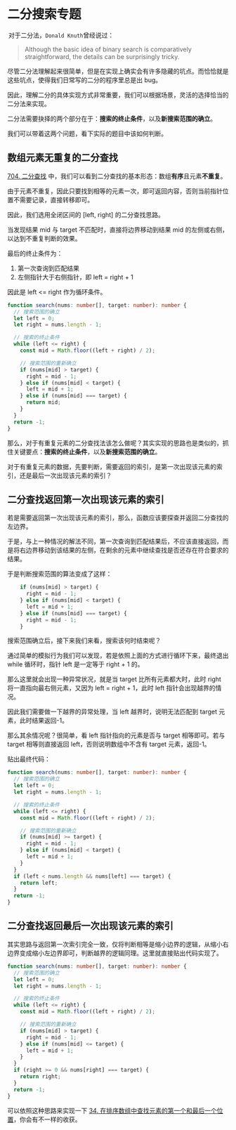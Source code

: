 # 二分搜索专题

 对于二分法，`Donald Knuth`曾经说过：

> Although the basic idea of binary search is comparatively straightforward, the details can be surprisingly tricky.

尽管二分法理解起来很简单，但是在实现上确实会有许多隐藏的坑点。而恰恰就是这些坑点，使得我们日常写的二分的程序里总是出 bug。

因此，理解二分的具体实现方式非常重要，我们可以根据场景，灵活的选择恰当的二分法来实现。

二分法需要抉择的两个部分在于：**搜索的终止条件**，以及**新搜索范围的确立**。

我们可以带着这两个问题，看下实际的题目中该如何判断。

## 数组元素无重复的二分查找

[704. 二分查找](https://leetcode-cn.com/problems/binary-search/) 中，我们可以看到二分查找的基本形态：数组**有序**且元素**不重复**。

由于元素不重复，因此只要找到相等的元素一次，即可返回内容，否则当前指针位置不需要记录，直接转移即可。

因此，我们选用全闭区间的 [left, right] 的二分查找思路。

当发现结果 mid 与 target 不匹配时，直接将边界移动到结果 mid 的左侧或右侧，以达到不重复判断的效果。

最后的终止条件为：

1. 第一次查询到匹配结果
2. 左侧指针大于右侧指针，即 left = right + 1

因此是 left <= right 作为循环条件。

```ts
function search(nums: number[], target: number): number {
  // 搜索范围的确立
  let left = 0;
  let right = nums.length - 1;

  // 搜索的终止条件
  while (left <= right) {
    const mid = Math.floor((left + right) / 2);

    // 搜索范围的重新确立
    if (nums[mid] > target) {
      right = mid - 1;
    } else if (nums[mid] < target) {
      left = mid + 1;
    } else if (nums[mid] === target) {
      return mid;
    }
  }
  return -1;
}
```

那么，对于有重复元素的二分查找法该怎么做呢？其实实现的思路也是类似的，抓住关键要点：**搜索的终止条件**，以及**新搜索范围的确立**。

对于有重复元素的数据，先要判断，需要返回的索引，是第一次出现该元素的索引，还是最后一次出现该元素的索引？

## 二分查找返回第一次出现该元素的索引

若是需要返回第一次出现该元素的索引，那么，函数应该要探查并返回二分查找的左边界。

于是，与上一种情况的解法不同，第一次查询到匹配结果后，不应该直接返回，而是将右边界移动到该结果的左侧，在剩余的元素中继续查找是否还存在符合要求的结果。

于是判断搜索范围的算法变成了这样：

```ts
    if (nums[mid] > target) {
      right = mid - 1;
    } else if (nums[mid] < target) {
      left = mid + 1;
    } else if (nums[mid] === target) {
      right = mid - 1;
    }
```

搜索范围确立后，接下来我们来看，搜索该何时结束呢？

通过简单的模拟行为我们可以发现，若是依照上面的方式进行循环下来，最终退出 while 循环时，指针 left 是一定等于 right + 1 的。

那么这里就会出现一种异常状况，就是当 target 比所有元素都大时，此时 right 将一直指向最右侧元素，又因为 left = right + 1，此时 left 指针会出现越界的情况。

因此我们需要做一下越界的异常处理，当 left 越界时，说明无法匹配到 target 元素，此时结果返回-1。

那么其余情况呢？很简单，看 left 指针指向的元素是否与 target 相等即可。若与 target 相等则直接返回 left，否则说明数组中不含有 target 元素，返回-1。

贴出最终代码：

```ts
function search(nums: number[], target: number): number {
  // 搜索范围的确立
  let left = 0;
  let right = nums.length - 1;

  // 搜索的终止条件
  while (left <= right) {
    const mid = Math.floor((left + right) / 2);

    // 搜索范围的重新确立
    if (nums[mid] >= target) {
      right = mid - 1;
    } else if (nums[mid] < target) {
      left = mid + 1;
    }
  }
  if (left < nums.length && nums[left] === target) {
    return left;
  }
  return -1;
}
```

## 二分查找返回最后一次出现该元素的索引

其实思路与返回第一次索引完全一致，仅将判断相等是缩小边界的逻辑，从缩小右边界变成缩小左边界即可，判断越界的逻辑同理。这里就直接贴出代码实现了。

```ts
function search(nums: number[], target: number): number {
  // 搜索范围的确立
  let left = 0;
  let right = nums.length - 1;

  // 搜索的终止条件
  while (left <= right) {
    const mid = Math.floor((left + right) / 2);

    // 搜索范围的重新确立
    if (nums[mid] > target) {
      right = mid - 1;
    } else if (nums[mid] <= target) {
      left = mid + 1;
    }
  }
  if (right >= 0 && nums[right] === target) {
    return right;
  }
  return -1;
}
```

可以依照这种思路来实现一下 [34. 在排序数组中查找元素的第一个和最后一个位置](https://leetcode-cn.com/problems/find-first-and-last-position-of-element-in-sorted-array/)，你会有不一样的收获。
